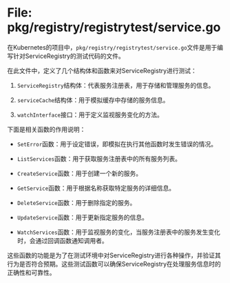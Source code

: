 # File: pkg/registry/registrytest/service.go

在Kubernetes的项目中，`pkg/registry/registrytest/service.go`文件是用于编写针对ServiceRegistry的测试代码的文件。

在此文件中，定义了几个结构体和函数来对ServiceRegistry进行测试：

1. `ServiceRegistry`结构体：代表服务注册表，用于存储和管理服务的信息。

2. `serviceCache`结构体：用于模拟缓存中存储的服务信息。

3. `watchInterface`接口：用于定义监视服务变化的方法。

下面是相关函数的作用说明：

- `SetError`函数：用于设定错误，即模拟在执行其他函数时发生错误的情况。

- `ListServices`函数：用于获取服务注册表中的所有服务列表。

- `CreateService`函数：用于创建一个新的服务。

- `GetService`函数：用于根据名称获取特定服务的详细信息。

- `DeleteService`函数：用于删除指定的服务。

- `UpdateService`函数：用于更新指定服务的信息。

- `WatchServices`函数：用于监视服务的变化，当服务注册表中的服务发生变化时，会通过回调函数通知调用者。

这些函数的功能是为了在测试环境中对ServiceRegistry进行各种操作，并验证其行为是否符合预期。这些测试函数可以确保ServiceRegistry在处理服务信息时的正确性和可靠性。


